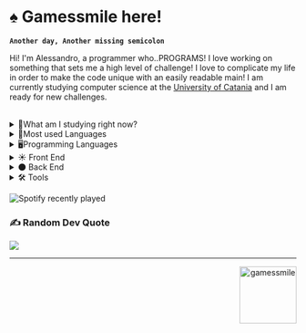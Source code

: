 # ♠️ Gamessmile here!

**`Another day, Another missing semicolon`**

Hi! I'm Alessandro, a programmer who..PROGRAMS! I love working on something that sets me a high level of challenge! I love to complicate my life in order to make the code unique with an easily readable main! I am currently studying computer science at the <a href=http://web.dmi.unict.it/corsi/l-31>University of Catania</a> and I am ready for new challenges.
<br><br>

<details>
<summary>📖What am I studying right now?</summary>
 <br>
 <ul>
     <li>🔢 <a href="https://www.youmath.it/lezioni/analisi-matematica.html" target="blank">Analisi 1</a></li>
     <li>🔢² <a href="https://www.youmath.it/lezioni/analisi-due.html" target="blank">Analisi 2</a></li>
     <li>⌨️ <a href="https://web.dmi.unict.it/corsi/l-31/insegnamenti?seuid=6E4255BA-E079-4B6E-B8BC-879CC85E2B36" target="blank">Algoritmi e Laboratorio</a></li>
 </ul>
</details>



<details><summary>💠Most used Languages</summary>
<img src="https://github-readme-stats.vercel.app/api/top-langs/?username=Gamessmile&show_icons=true&theme=radical"></img>
</details>

<details>
<summary>🖥️Programming Languages</summary>
 <br>
<p align= "left">
 <a href="https://it.wikipedia.org/wiki/C_(linguaggio_di_programmazione)" target="blank"><img align=center src="https://seeklogo.com/images/C/c-programming-language-logo-9B32D017B1-seeklogo.com.png" alt="C" height="40" /></a>
 <a href="https://it.wikipedia.org/wiki/C_sharp" target="blank"><img align=center src="https://seeklogo.com/images/C/c-sharp-c-logo-02F17714BA-seeklogo.com.png" alt="C#" height="40" /></a>
 <a href="https://it.wikipedia.org/wiki/C%2B%2B" target="blank"><img align=center src="https://seeklogo.com/images/C/c-logo-43CE78FF9C-seeklogo.com.png" alt="C++" height="40" /></a>
 <a href="https://it.wikipedia.org/wiki/java" target="blank"><img align=center src="https://seeklogo.com/images/J/java-logo-7F8B35BAB3-seeklogo.com.png" alt="Java" height="40" /></a>
 <a href="https://processing.org/" target="blank"><img align=center src="https://upload.wikimedia.org/wikipedia/commons/c/cb/Processing_2021_logo.svg" alt="Processing" height="40" /></a>
 <a href="https://it.wikipedia.org/wiki/Structured_Query_Language" target="blank"><img align=center src="https://seeklogo.com/images/S/sql-logo-C370DEA066-seeklogo.com.png" alt="SQL" height="30" width="60"/></a>
</p>
</details>

<details>
<summary>☀️ Front End</summary>
<p align= "left">
  <a href="https://it.wikipedia.org/wiki/HTML" target="blank"><img align=center src="https://seeklogo.com/images/H/html5-logo-EF92D240D7-seeklogo.com.png" alt="HTML" height="40"/></a>
  <a href="https://it.wikipedia.org/wiki/CSS" target="blank"><img align=center src="https://seeklogo.com/images/C/css3-logo-8724075274-seeklogo.com.png" alt="CSS" height="40" /></a>
  <a href="https://it.wikipedia.org/wiki/JavaScript" target="blank"><img align=center src="https://seeklogo.com/images/J/javascript-logo-E967E87D74-seeklogo.com.png" alt="JavaScript" height="40" /></a>
</details>

<details>
<summary>🌑 Back End</summary>
<p align= "left">
  <a href="https://it.wikipedia.org/wiki/Node.js" target="blank"><img align=center src="https://seeklogo.com/images/N/nodejs-logo-FBE122E377-seeklogo.com.png" alt="NODE.JS" height="40"/></a>

</details>

<details>
<summary>🛠️ Tools</summary>
<p align= "left">
  <a href="https://visualstudio.microsoft.com/it/" target="blank"><img align=center src="https://seeklogo.com/images/V/visual-studio-code-logo-449D71944F-seeklogo.com.png" alt="Visual Studio Code" height="40"/></a>
  <a href="https://github.com/" target="blank"><img align=center src="https://seeklogo.com/images/G/github-logo-7880D80B8D-seeklogo.com.png" alt="GitHub" height="40"/></a>
  <a href="https://developer.android.com/studio?hl=it" target="blank"><img align=center src="https://seeklogo.com/images/A/android-studio-2023-logo-0DAB29430B-seeklogo.com.png" alt="Android Studio" height="40"/></a>

</details>

![Spotify recently played](https://spotify-recently-played-readme.vercel.app/api?user=4le4a9o9acrcyandrfkxl06ko&count=1)
<br>
### ✍️ Random Dev Quote
![](https://quotes-github-readme.vercel.app/api?type=horizontal&theme=radical)

<hr>

<p align="right"> <img width="100" src="https://komarev.com/ghpvc/?username=gamessmile&label=Profile%20views&color=a926d9&style=for-the-badge" alt="gamessmile" /> </p>




